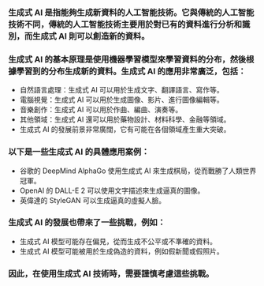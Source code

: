 
### 生成式 AI 是指能夠生成新資料的人工智能技術。它與傳統的人工智能技術不同，傳統的人工智能技術主要用於對已有的資料進行分析和識別，而生成式 AI 則可以創造新的資料。

### 生成式 AI 的基本原理是使用機器學習模型來學習資料的分布，然後根據學習到的分布生成新的資料。生成式 AI 的應用非常廣泛，包括：

* 自然語言處理：生成式 AI 可以用於生成文字、翻譯語言、寫作等。
* 電腦視覺：生成式 AI 可以用於生成圖像、影片、進行圖像編輯等。
* 音樂創作：生成式 AI 可以用於作曲、編曲、演奏等。
* 其他領域：生成式 AI 還可以用於藥物設計、材料科學、金融等領域。
* 生成式 AI 的發展前景非常廣闊，它有可能在各個領域產生重大突破。

### 以下是一些生成式 AI 的具體應用案例：

* 谷歌的 DeepMind AlphaGo 使用生成式 AI 來生成棋局，從而戰勝了人類世界冠軍。
* OpenAI 的 DALL-E 2 可以使用文字描述來生成逼真的圖像。
* 英偉達的 StyleGAN 可以生成逼真的虛擬人臉。

### 生成式 AI 的發展也帶來了一些挑戰，例如：

* 生成式 AI 模型可能存在偏見，從而生成不公平或不準確的資料。
* 生成式 AI 模型可能被用於生成偽造的資料，例如假新聞或假照片。
### 因此，在使用生成式 AI 技術時，需要謹慎考慮這些挑戰。
